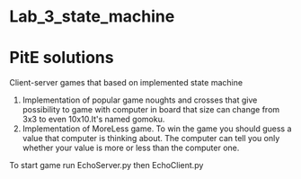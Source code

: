 # Lab_3_state_machine
# PitE solutions
 Client-server games that based on implemented state machine
1. Implementation of popular game noughts and crosses that give possibility to game with computer in board that size can change from 3x3 to even 10x10.It's named gomoku. 
2. Implementation of MoreLess game. To win the game you should guess a value that computer is thinking about. The computer can tell you only whether your value is more or less than the computer one.

To start game run EchoServer.py then EchoClient.py
